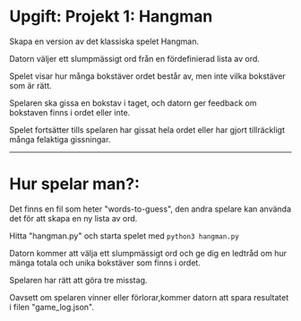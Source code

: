 
# Upgift: Projekt 1: Hangman

Skapa en version av det klassiska spelet Hangman.

Datorn väljer ett slumpmässigt ord från en fördefinierad lista av ord.

Spelet visar hur många bokstäver ordet består av, men inte vilka bokstäver som är rätt.

Spelaren ska gissa en bokstav i taget, och datorn ger feedback om bokstaven finns i ordet eller inte.

Spelet fortsätter tills spelaren har gissat hela ordet eller har gjort tillräckligt många felaktiga gissningar.

------------------

# Hur spelar man?:

Det finns en fil som heter "words-to-guess", den andra spelare kan använda det för att skapa en ny lista av ord.

Hitta "hangman.py" och starta spelet med `python3 hangman.py`

Datorn kommer att välja ett slumpmässigt ord och ge dig en ledtråd om hur mänga totala och unika bokstäver som finns 
i ordet.

Spelaren har rätt att göra tre misstag. 

Oavsett om spelaren vinner eller förlorar,kommer datorn att spara resultatet i filen "game_log.json".
